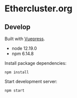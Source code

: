 # Ethercluster.org

## Develop

Built with [Vuepress](https://vuepress.vuejs.org/).

- node 12.19.0
- npm 6.14.8

Install package dependencies:

```
npm install
```

Start development server:

```
npm start
```